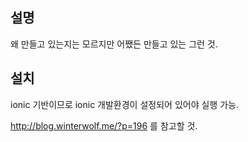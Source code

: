 ## 설명

왜 만들고 있는지는 모르지만 어쨌든 만들고 있는 그런 것.

## 설치

ionic 기반이므로 ionic 개발환경이 설정되어 있어야 실행 가능.

http://blog.winterwolf.me/?p=196 를 참고할 것.
